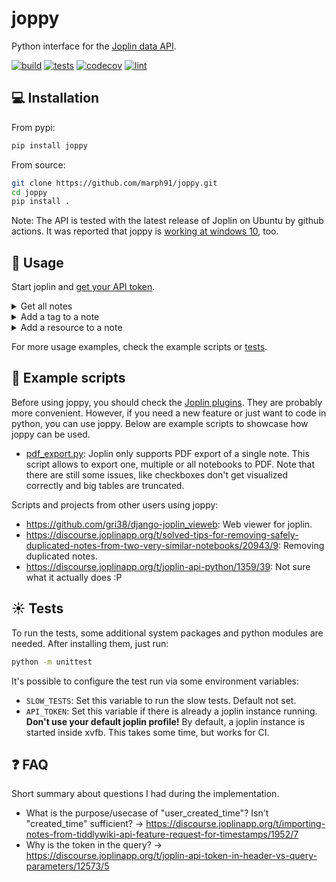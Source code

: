 # joppy

Python interface for the [Joplin data API](https://joplinapp.org/api/references/rest_api/).

[![build](https://github.com/marph91/joppy/actions/workflows/build.yml/badge.svg)](https://github.com/marph91/joppy/actions/workflows/build.yml)
[![tests](https://github.com/marph91/joppy/actions/workflows/tests.yml/badge.svg)](https://github.com/marph91/joppy/actions/workflows/tests.yml)
[![codecov](https://codecov.io/gh/marph91/joppy/branch/master/graph/badge.svg?token=97E6IX792A)](https://codecov.io/gh/marph91/joppy)
[![lint](https://github.com/marph91/joppy/actions/workflows/lint.yml/badge.svg)](https://github.com/marph91/joppy/actions/workflows/lint.yml)

## :computer: Installation

From pypi:

```bash
pip install joppy
```

From source:

```bash
git clone https://github.com/marph91/joppy.git
cd joppy
pip install .
```

Note: The API is tested with the latest release of Joplin on Ubuntu by github actions. It was reported that joppy is [working at windows 10](https://discourse.joplinapp.org/t/joplin-api-python/1359/39), too.

## :wrench: Usage

Start joplin and [get your API token](https://joplinapp.org/api/references/rest_api/#authorisation).

<details>
  <summary>Get all notes</summary>
  
  ```python
  from joppy.api import Api

  # Create a new Api instance.
  api = Api(token=YOUR_TOKEN)

  # Get all notes. Note that this method calls get_notes() multiple times to assemble the unpaginated result.
  notes = api.get_all_notes()
  ```
</details>

<details>
  <summary>Add a tag to a note</summary>
  
  ```python
  from joppy.api import Api

  # Create a new Api instance.
  api = Api(token=YOUR_TOKEN)

  # Add a notebook.
  notebook_id = api.add_notebook(title="My first notebook")

  # Add a note in the previously created notebook.
  note_id = api.add_note(title="My first note", body="With some content", parent_id=notebook_id)

  # Add a tag, that is not yet attached to a note.
  tag_id = api.add_tag(title="introduction")

  # Link the tag to the note.
  api.add_tag_to_note(tag_id=tag_id, note_id=note_id)
  ```
</details>

<details>
  <summary>Add a resource to a note</summary>
  
  ```python
  from joppy.api import Api
  from joppy import tools

  # Create a new Api instance.
  api = Api(token=YOUR_TOKEN)

  # Add a notebook.
  notebook_id = api.add_notebook(title="My first notebook")

  # Option 1: Add a note with an image data URL. This works only for images.
  image_data = tools.encode_base64("path/to/image.png")
  api.add_note(
      title="My first note",
      image_data_url=f"data:image/png;base64,{image_data}",
  )

  # Option 2: Create note and resource separately. Link them later. This works for arbitrary attachments.
  note_id = api.add_note(title="My second note")
  resource_id = api.add_resource(filename="path/to/image.png", title="My first resource")
  api.add_resource_to_note(resource_id=resource_id, note_id=note_id)
  ```
</details>

For more usage examples, check the example scripts or [tests](test/test_api.py).

## :newspaper: Example scripts

Before using joppy, you should check the [Joplin plugins](https://joplinapp.org/plugins/). They are probably more convenient. However, if you need a new feature or just want to code in python, you can use joppy. Below are example scripts to showcase how joppy can be used.

- [pdf_export.py](examples/pdf_export.py): Joplin only supports PDF export of a single note. This script allows to export one, multiple or all notebooks to PDF. Note that there are still some issues, like checkboxes don't get visualized correctly and big tables are truncated.

Scripts and projects from other users using joppy:
- https://github.com/gri38/django-joplin_vieweb: Web viewer for joplin.
- https://discourse.joplinapp.org/t/solved-tips-for-removing-safely-duplicated-notes-from-two-very-similar-notebooks/20943/9: Removing duplicated notes.
- https://discourse.joplinapp.org/t/joplin-api-python/1359/39: Not sure what it actually does :P

## :sunny: Tests

To run the tests, some additional system packages and python modules are needed. After installing them, just run:

```bash
python -m unittest
```

It's possible to configure the test run via some environment variables:

- `SLOW_TESTS`: Set this variable to run the slow tests. Default not set.
- `API_TOKEN`: Set this variable if there is already a joplin instance running. **Don't use your default joplin profile!** By default, a joplin instance is started inside xvfb. This takes some time, but works for CI.

## :question: FAQ

Short summary about questions I had during the implementation.

- What is the purpose/usecase of "user_created_time"? Isn't "created_time" sufficient? &#8594; <https://discourse.joplinapp.org/t/importing-notes-from-tiddlywiki-api-feature-request-for-timestamps/1952/7>
- Why is the token in the query? &#8594; <https://discourse.joplinapp.org/t/joplin-api-token-in-header-vs-query-parameters/12573/5>
